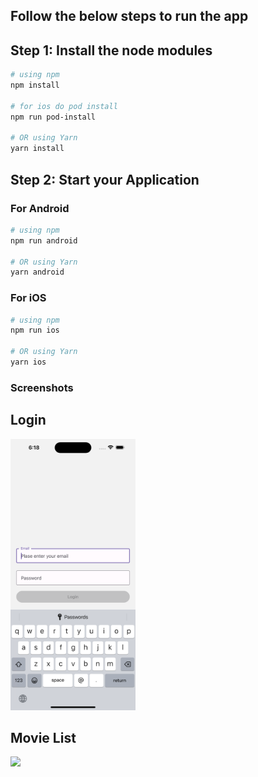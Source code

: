 ## Follow the below steps to run the app

## Step 1: Install the node modules

```bash
# using npm
npm install

# for ios do pod install
npm run pod-install

# OR using Yarn
yarn install

```

## Step 2: Start your Application

### For Android

```bash
# using npm
npm run android

# OR using Yarn
yarn android
```

### For iOS

```bash
# using npm
npm run ios

# OR using Yarn
yarn ios
```

### Screenshots

## Login

<img src="./screenshots/login.png" width="200">

## Movie List

<img src="./screenshots/movie_list.png" width="200">
